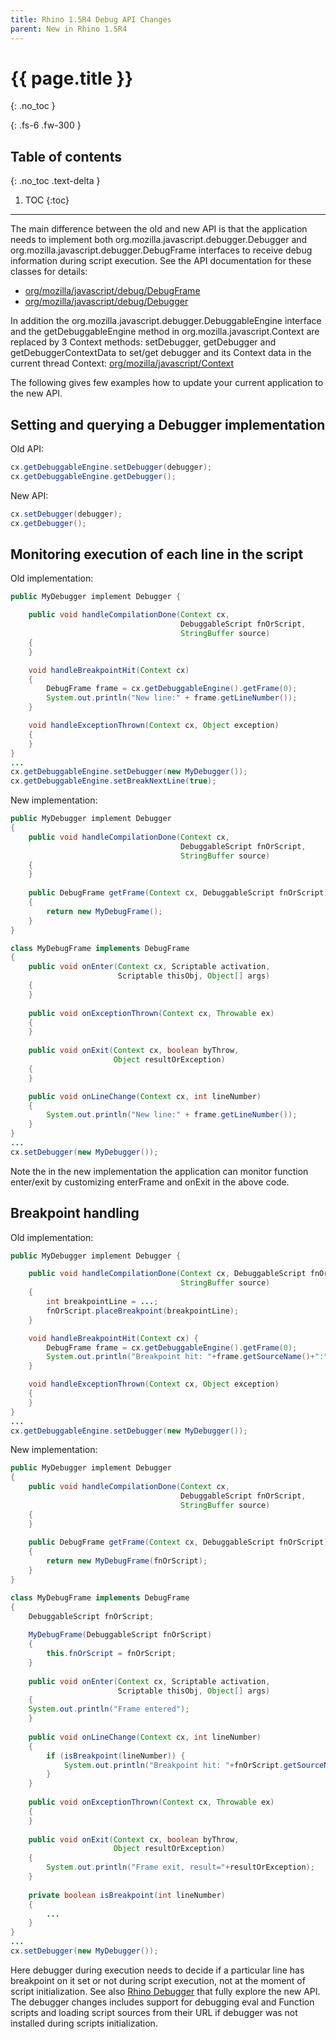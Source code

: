 ```yaml
---
title: Rhino 1.5R4 Debug API Changes
parent: New in Rhino 1.5R4
---
```


# {{ page.title }}
{: .no_toc }

{: .fs-6 .fw-300 }

## Table of contents
{: .no_toc .text-delta }

1. TOC
{:toc}

---
The main difference between the old and new API is that the application needs to implement both org.mozilla.javascript.debugger.Debugger and org.mozilla.javascript.debugger.DebugFrame interfaces to receive debug information during script execution. See the API documentation for these classes for details:
- [org/mozilla/javascript/debug/DebugFrame](https://mozilla.github.io/rhino/javadoc/org/mozilla/javascript/debug/DebugFrame.html)
- [org/mozilla/javascript/debug/Debugger](https://mozilla.github.io/rhino/javadoc/org/mozilla/javascript/debug/Debugger.html)

In addition the org.mozilla.javascript.debugger.DebuggableEngine interface and the getDebuggableEngine method in org.mozilla.javascript.Context are replaced by 3 Context methods: setDebugger, getDebugger and getDebuggerContextData to set/get debugger and its Context data in the current thread Context:
[org/mozilla/javascript/Context](https://mozilla.github.io/rhino/javadoc/org/mozilla/javascript/Context.java)

The following gives few examples how to update your current application to the new API.

## Setting and querying a Debugger implementation

Old API:
``` java
cx.getDebuggableEngine.setDebugger(debugger);
cx.getDebuggableEngine.getDebugger();
```
New API:
```java
cx.setDebugger(debugger);
cx.getDebugger();
```

## Monitoring execution of each line in the script

Old implementation:
```java
public MyDebugger implement Debugger {

    public void handleCompilationDone(Context cx, 
                                      DebuggableScript fnOrScript,
                                      StringBuffer source)
    {
    }

    void handleBreakpointHit(Context cx) 
    {
        DebugFrame frame = cx.getDebuggableEngine().getFrame(0);
        System.out.println("New line:" + frame.getLineNumber());
    }

    void handleExceptionThrown(Context cx, Object exception)
    {
    }
}
...
cx.getDebuggableEngine.setDebugger(new MyDebugger());
cx.getDebuggableEngine.setBreakNextLine(true);
```
New implementation:
```java
public MyDebugger implement Debugger 
{
    public void handleCompilationDone(Context cx,
                                      DebuggableScript fnOrScript,
                                      StringBuffer source)
    {
    }
    
    public DebugFrame getFrame(Context cx, DebuggableScript fnOrScript)
    {
        return new MyDebugFrame();
    }
}

class MyDebugFrame implements DebugFrame
{
    public void onEnter(Context cx, Scriptable activation,
                        Scriptable thisObj, Object[] args)
    {
    }
    
    public void onExceptionThrown(Context cx, Throwable ex)
    {
    }
    
    public void onExit(Context cx, boolean byThrow,
                       Object resultOrException)
    {
    }

    public void onLineChange(Context cx, int lineNumber) 
    {
        System.out.println("New line:" + frame.getLineNumber());
    }
}
...
cx.setDebugger(new MyDebugger());
```
Note the in the new implementation the application can monitor function enter/exit by customizing enterFrame and onExit in the above code.

## Breakpoint handling

Old implementation:
```java
public MyDebugger implement Debugger {

    public void handleCompilationDone(Context cx, DebuggableScript fnOrScript,
                                      StringBuffer source)
    {
        int breakpointLine = ...;
        fnOrScript.placeBreakpoint(breakpointLine);
    }

    void handleBreakpointHit(Context cx) {
        DebugFrame frame = cx.getDebuggableEngine().getFrame(0);
        System.out.println("Breakpoint hit: "+frame.getSourceName()+":"+frame.getLineNumber());
    }

    void handleExceptionThrown(Context cx, Object exception)
    {
    }
}
...
cx.getDebuggableEngine.setDebugger(new MyDebugger());
```
New implementation:
```java
public MyDebugger implement Debugger 
{
    public void handleCompilationDone(Context cx,
                                      DebuggableScript fnOrScript,
                                      StringBuffer source)
    {
    }
    
    public DebugFrame getFrame(Context cx, DebuggableScript fnOrScript)
    {
        return new MyDebugFrame(fnOrScript);
    }
}

class MyDebugFrame implements DebugFrame
{
    DebuggableScript fnOrScript;
    
    MyDebugFrame(DebuggableScript fnOrScript)
    {
        this.fnOrScript = fnOrScript;
    }
    
    public void onEnter(Context cx, Scriptable activation,
                        Scriptable thisObj, Object[] args)
    {
    System.out.println("Frame entered");
    }
    
    public void onLineChange(Context cx, int lineNumber) 
    {
        if (isBreakpoint(lineNumber)) {
            System.out.println("Breakpoint hit: "+fnOrScript.getSourceName()+":"+lineNumber);
        }
    }
    
    public void onExceptionThrown(Context cx, Throwable ex)
    {
    }
    
    public void onExit(Context cx, boolean byThrow,
                       Object resultOrException)
    {
        System.out.println("Frame exit, result="+resultOrException);
    }
    
    private boolean isBreakpoint(int lineNumber) 
    {
        ...
    } 
}
...
cx.setDebugger(new MyDebugger());
```
Here debugger during execution needs to decide if a particular line has breakpoint on it set or not during script execution, not at the moment of script initialization.
See also [Rhino Debugger](https://github.com/mozilla/rhino/blob/master/toolsrc/org/mozilla/javascript/tools/debugger/Main.java) that fully explore the new API. The debugger changes includes support for debugging eval and Function scripts and loading script sources from their URL if debugger was not installed during scripts initialization.